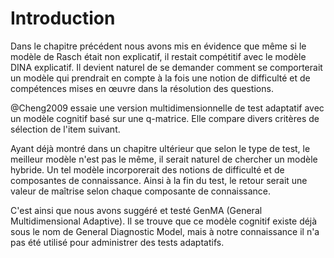 # Introduction

Dans le chapitre précédent nous avons mis en évidence que même si le modèle de Rasch était non explicatif, il restait compétitif avec le modèle DINA explicatif. Il devient naturel de se demander comment se comporterait un modèle qui prendrait en compte à la fois une notion de difficulté et de compétences mises en œuvre dans la résolution des questions.

@Cheng2009 essaie une version multidimensionnelle de test adaptatif avec un modèle cognitif basé sur une q-matrice. Elle compare divers critères de sélection de l'item suivant.

Ayant déjà montré dans un chapitre ultérieur que selon le type de test, le meilleur modèle n'est pas le même, il serait naturel de chercher un modèle hybride. Un tel modèle incorporerait des notions de difficulté et de composantes de connaissance. Ainsi à la fin du test, le retour serait une valeur de maîtrise selon chaque composante de connaissance.

C'est ainsi que nous avons suggéré et testé GenMA (General Multidimensional Adaptive). Il se trouve que ce modèle cognitif existe déjà sous le nom de General Diagnostic Model, mais à notre connaissance il n'a pas été utilisé pour administrer des tests adaptatifs.
